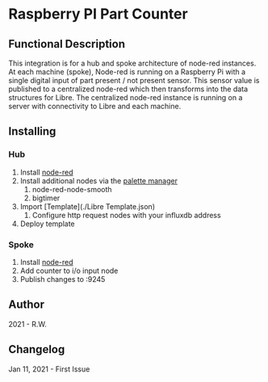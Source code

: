 # Raspberry PI Part Counter

## Functional Description

This integration is for a hub and spoke architecture of node-red instances. At each machine (spoke), Node-red is running on a Raspberry Pi with a single digital input of part present / not present sensor. This sensor value is published to a centralized node-red which then transforms into the data structures for Libre. The centralized node-red instance is running on a server with connectivity to Libre and each machine.

## Installing

### Hub

1. Install [node-red](https://nodered.org/docs/getting-started/)
2. Install additional nodes via the [palette manager](https://nodered.org/docs/user-guide/editor/palette/manager#installing-nodes)
   1. node-red-node-smooth
   2. bigtimer
3. Import [Template](./Libre Template.json)
   1. Configure http request nodes with your influxdb address
4. Deploy template

### Spoke

1. Install [node-red](https://nodered.org/docs/getting-started/)
2. Add counter to i/o input node
3. Publish changes to <HUB-IP-ADDRESS>:9245

## Author

2021 - R.W.

## Changelog

Jan 11, 2021 - First Issue
